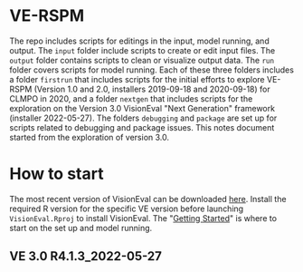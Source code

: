 # VE-RSPM

The repo includes scripts for editings in the input, model running, and output. The `input` folder include scripts to create or edit input files. The `output` folder contains scripts to clean or visualize output data. The `run` folder covers scripts for model running. Each of these three folders includes a folder `firstrun` that includes scripts for the initial efforts to explore VE-RSPM (Version 1.0 and 2.0, installers 2019-09-18 and 2020-09-18) for CLMPO in 2020, and a folder `nextgen` that includes scripts for the exploration on the Version 3.0 VisionEval "Next Generation" framework (installer 2022-05-27). The folders `debugging` and `package` are set up for scripts related to debugging and package issues. This notes document started from the exploration of version 3.0. 

# How to start

The most recent version of VisionEval can be downloaded [here](https://visioneval.org/category/download.html). Install the required R version for the specific VE version before launching `VisionEval.Rproj` to install VisionEval. The "[Getting Started](https://visioneval.org/docs/getting-started.html#getting-started)" is where to start on the set up and model running. 

## VE 3.0 R4.1.3_2022-05-27
